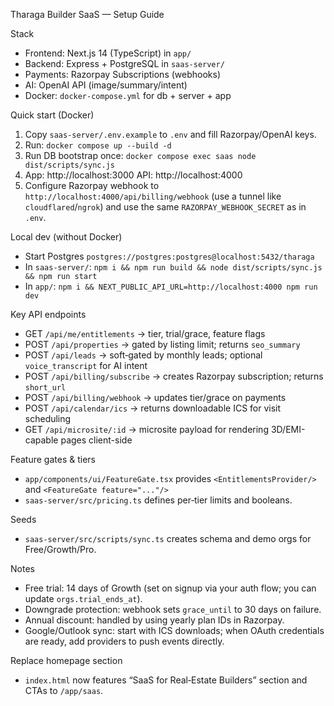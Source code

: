 Tharaga Builder SaaS — Setup Guide

Stack
- Frontend: Next.js 14 (TypeScript) in `app/`
- Backend: Express + PostgreSQL in `saas-server/`
- Payments: Razorpay Subscriptions (webhooks)
- AI: OpenAI API (image/summary/intent)
- Docker: `docker-compose.yml` for db + server + app

Quick start (Docker)
1. Copy `saas-server/.env.example` to `.env` and fill Razorpay/OpenAI keys.
2. Run: `docker compose up --build -d`
3. Run DB bootstrap once: `docker compose exec saas node dist/scripts/sync.js`
4. App: http://localhost:3000  API: http://localhost:4000
5. Configure Razorpay webhook to `http://localhost:4000/api/billing/webhook` (use a tunnel like `cloudflared`/`ngrok`) and use the same `RAZORPAY_WEBHOOK_SECRET` as in `.env`.

Local dev (without Docker)
- Start Postgres `postgres://postgres:postgres@localhost:5432/tharaga`
- In `saas-server/`: `npm i && npm run build && node dist/scripts/sync.js && npm run start`
- In `app/`: `npm i && NEXT_PUBLIC_API_URL=http://localhost:4000 npm run dev`

Key API endpoints
- GET `/api/me/entitlements` → tier, trial/grace, feature flags
- POST `/api/properties` → gated by listing limit; returns `seo_summary`
- POST `/api/leads` → soft‑gated by monthly leads; optional `voice_transcript` for AI intent
- POST `/api/billing/subscribe` → creates Razorpay subscription; returns `short_url`
- POST `/api/billing/webhook` → updates tier/grace on payments
- POST `/api/calendar/ics` → returns downloadable ICS for visit scheduling
- GET `/api/microsite/:id` → microsite payload for rendering 3D/EMI-capable pages client-side

Feature gates & tiers
- `app/components/ui/FeatureGate.tsx` provides `<EntitlementsProvider/>` and `<FeatureGate feature="..."/>`
- `saas-server/src/pricing.ts` defines per‑tier limits and booleans.

Seeds
- `saas-server/src/scripts/sync.ts` creates schema and demo orgs for Free/Growth/Pro.

Notes
- Free trial: 14 days of Growth (set on signup via your auth flow; you can update `orgs.trial_ends_at`).
- Downgrade protection: webhook sets `grace_until` to 30 days on failure.
- Annual discount: handled by using yearly plan IDs in Razorpay.
- Google/Outlook sync: start with ICS downloads; when OAuth credentials are ready, add providers to push events directly.

Replace homepage section
- `index.html` now features “SaaS for Real‑Estate Builders” section and CTAs to `/app/saas`.
